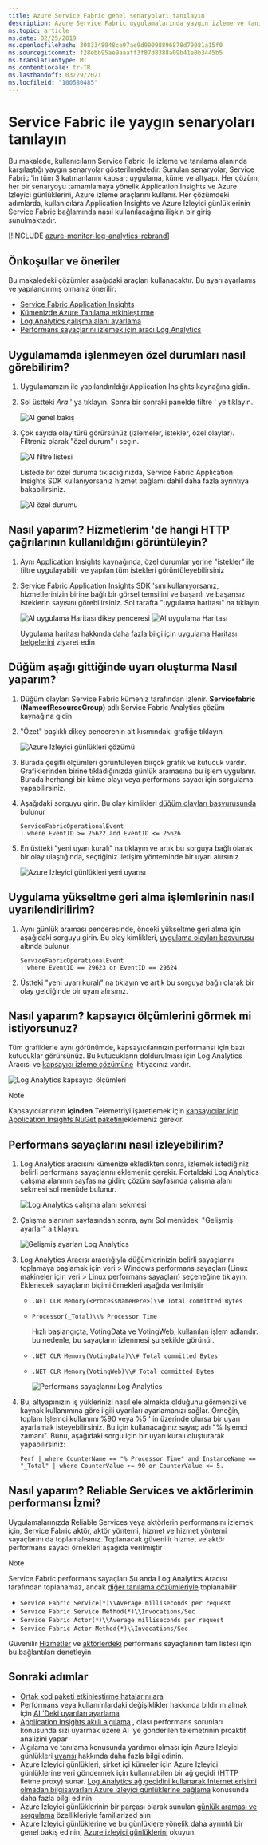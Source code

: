 ```yaml
---
title: Azure Service Fabric genel senaryoları tanılayın
description: Azure Service Fabric uygulamalarında yaygın izleme ve tanılama senaryolarıyla ilgili sorun giderme hakkında bilgi edinin.
ms.topic: article
ms.date: 02/25/2019
ms.openlocfilehash: 3083348948ce97ae9d99098896878d79081a15f0
ms.sourcegitcommit: f28ebb95ae9aaaff3f87d8388a09b41e0b3445b5
ms.translationtype: MT
ms.contentlocale: tr-TR
ms.lasthandoff: 03/29/2021
ms.locfileid: "100580485"
---
```

# <a name="diagnose-common-scenarios-with-service-fabric"></a>Service Fabric ile yaygın senaryoları tanılayın

Bu makalede, kullanıcıların Service Fabric ile izleme ve tanılama alanında karşılaştığı yaygın senaryolar gösterilmektedir. Sunulan senaryolar, Service Fabric 'in tüm 3 katmanlarını kapsar: uygulama, küme ve altyapı. Her çözüm, her bir senaryoyu tamamlamaya yönelik Application Insights ve Azure Izleyici günlüklerini, Azure izleme araçlarını kullanır. Her çözümdeki adımlarda, kullanıcılara Application Insights ve Azure Izleyici günlüklerinin Service Fabric bağlamında nasıl kullanılacağına ilişkin bir giriş sunulmaktadır.

[!INCLUDE [azure-monitor-log-analytics-rebrand](../../includes/azure-monitor-log-analytics-rebrand.md)]

## <a name="prerequisites-and-recommendations"></a>Önkoşullar ve öneriler

Bu makaledeki çözümler aşağıdaki araçları kullanacaktır. Bu ayarı ayarlamış ve yapılandırmış olmanız önerilir:

* [Service Fabric Application Insights](service-fabric-tutorial-monitoring-aspnet.md)
* [Kümenizde Azure Tanılama etkinleştirme](service-fabric-diagnostics-event-aggregation-wad.md)
* [Log Analytics çalışma alanı ayarlama](service-fabric-diagnostics-oms-setup.md)
* [Performans sayaçlarını izlemek için aracı Log Analytics](service-fabric-diagnostics-oms-agent.md)

## <a name="how-can-i-see-unhandled-exceptions-in-my-application"></a>Uygulamamda işlenmeyen özel durumları nasıl görebilirim?

1. Uygulamanızın ile yapılandırıldığı Application Insights kaynağına gidin.
2. Sol üstteki *Ara* ' ya tıklayın. Sonra bir sonraki panelde filtre ' ye tıklayın.

    ![AI genel bakış](media/service-fabric-diagnostics-common-scenarios/ai-search-filter.png)

3. Çok sayıda olay türü görürsünüz (izlemeler, istekler, özel olaylar). Filtreniz olarak "özel durum" ı seçin.

    ![AI filtre listesi](media/service-fabric-diagnostics-common-scenarios/ai-filter-list.png)

    Listede bir özel duruma tıkladığınızda, Service Fabric Application Insights SDK kullanıyorsanız hizmet bağlamı dahil daha fazla ayrıntıya bakabilirsiniz.

    ![AI özel durumu](media/service-fabric-diagnostics-common-scenarios/ai-exception.png)

## <a name="how-do-i-view-which-http-calls-are-used-in-my-services"></a>Nasıl yaparım? Hizmetlerim 'de hangi HTTP çağrılarının kullanıldığını görüntüleyin?

1. Aynı Application Insights kaynağında, özel durumlar yerine "istekler" ile filtre uygulayabilir ve yapılan tüm istekleri görüntüleyebilirsiniz
2. Service Fabric Application Insights SDK 'sını kullanıyorsanız, hizmetlerinizin birine bağlı bir görsel temsilini ve başarılı ve başarısız isteklerin sayısını görebilirsiniz. Sol tarafta "uygulama haritası" na tıklayın

    ![AI uygulama Haritası dikey penceresi ](media/service-fabric-diagnostics-common-scenarios/app-map-blade.png) ![ AI uygulama Haritası](media/service-fabric-diagnostics-common-scenarios/app-map-new.png)

    Uygulama haritası hakkında daha fazla bilgi için [uygulama Haritası belgelerini](../azure-monitor/app/app-map.md) ziyaret edin

## <a name="how-do-i-create-an-alert-when-a-node-goes-down"></a>Düğüm aşağı gittiğinde uyarı oluşturma Nasıl yaparım?

1. Düğüm olayları Service Fabric kümeniz tarafından izlenir. **Servicefabric (NameofResourceGroup)** adlı Service Fabric Analytics çözüm kaynağına gidin
2. "Özet" başlıklı dikey pencerenin alt kısmındaki grafiğe tıklayın

    ![Azure Izleyici günlükleri çözümü](media/service-fabric-diagnostics-common-scenarios/oms-solution-azure-portal.png)

3. Burada çeşitli ölçümleri görüntüleyen birçok grafik ve kutucuk vardır. Grafiklerinden birine tıkladığınızda günlük aramasına bu işlem uygulanır. Burada herhangi bir küme olayı veya performans sayacı için sorgulama yapabilirsiniz.
4. Aşağıdaki sorguyu girin. Bu olay kimlikleri [düğüm olayları başvurusunda](service-fabric-diagnostics-event-generation-operational.md#application-events) bulunur

    ```kusto
    ServiceFabricOperationalEvent
    | where EventID >= 25622 and EventID <= 25626
    ```

5. En üstteki "yeni uyarı kuralı" na tıklayın ve artık bu sorguya bağlı olarak bir olay ulaştığında, seçtiğiniz iletişim yönteminde bir uyarı alırsınız.

    ![Azure Izleyici günlükleri yeni uyarısı](media/service-fabric-diagnostics-common-scenarios/oms-create-alert.png)

## <a name="how-can-i-be-alerted-of-application-upgrade-rollbacks"></a>Uygulama yükseltme geri alma işlemlerinin nasıl uyarılendirilirim?

1. Aynı günlük araması penceresinde, önceki yükseltme geri alma için aşağıdaki sorguyu girin. Bu olay kimlikleri, [uygulama olayları başvurusu](service-fabric-diagnostics-event-generation-operational.md#application-events) altında bulunur

    ```kusto
    ServiceFabricOperationalEvent
    | where EventID == 29623 or EventID == 29624
    ```

2. Üstteki "yeni uyarı kuralı" na tıklayın ve artık bu sorguya bağlı olarak bir olay geldiğinde bir uyarı alırsınız.

## <a name="how-do-i-see-container-metrics"></a>Nasıl yaparım? kapsayıcı ölçümlerini görmek mi istiyorsunuz?

Tüm grafiklerle aynı görünümde, kapsayıcılarınızın performansı için bazı kutucuklar görürsünüz. Bu kutucukların doldurulması için Log Analytics Aracısı ve [kapsayıcı izleme çözümüne](service-fabric-diagnostics-oms-containers.md) ihtiyacınız vardır.

![Log Analytics kapsayıcı ölçümleri](media/service-fabric-diagnostics-common-scenarios/containermetrics.png)

>[!NOTE]
>Kapsayıcılarınızın **içinden** Telemetriyi işaretlemek için [kapsayıcılar için Application Insights NuGet paketini](https://github.com/Microsoft/ApplicationInsights-servicefabric#microsoftapplicationinsightsservicefabric--for-service-fabric-lift-and-shift-scenarios)eklemeniz gerekir.

## <a name="how-can-i-monitor-performance-counters"></a>Performans sayaçlarını nasıl izleyebilirim?

1. Log Analytics aracısını kümenize ekledikten sonra, izlemek istediğiniz belirli performans sayaçlarını eklemeniz gerekir. Portaldaki Log Analytics çalışma alanının sayfasına gidin; çözüm sayfasında çalışma alanı sekmesi sol menüde bulunur.

    ![Log Analytics çalışma alanı sekmesi](media/service-fabric-diagnostics-common-scenarios/workspacetab.png)

2. Çalışma alanının sayfasından sonra, aynı Sol menüdeki "Gelişmiş ayarlar" a tıklayın.

    ![Gelişmiş ayarları Log Analytics](media/service-fabric-diagnostics-common-scenarios/advancedsettingsoms.png)

3. Log Analytics Aracısı aracılığıyla düğümlerinizin belirli sayaçlarını toplamaya başlamak için veri > Windows performans sayaçları (Linux makineler için veri > Linux performans sayaçları) seçeneğine tıklayın. Eklenecek sayaçların biçimi örnekleri aşağıda verilmiştir

   * `.NET CLR Memory(<ProcessNameHere>)\\# Total committed Bytes`
   * `Processor(_Total)\\% Processor Time`

     Hızlı başlangıçta, VotingData ve VotingWeb, kullanılan işlem adlarıdır. bu nedenle, bu sayaçların izlenmesi şu şekilde görünür.

   * `.NET CLR Memory(VotingData)\\# Total committed Bytes`
   * `.NET CLR Memory(VotingWeb)\\# Total committed Bytes`

     ![Performans sayaçlarını Log Analytics](media/service-fabric-diagnostics-common-scenarios/omsperfcounters.png)

4. Bu, altyapınızın iş yüklerinizi nasıl ele almakta olduğunu görmenizi ve kaynak kullanımına göre ilgili uyarıları ayarlamanızı sağlar. Örneğin, toplam Işlemci kullanımı %90 veya %5 ' in üzerinde olursa bir uyarı ayarlamak isteyebilirsiniz. Bu için kullanacağınız sayaç adı "% Işlemci zamanı". Bunu, aşağıdaki sorgu için bir uyarı kuralı oluşturarak yapabilirsiniz:

    ```kusto
    Perf | where CounterName == "% Processor Time" and InstanceName == "_Total" | where CounterValue >= 90 or CounterValue <= 5.
    ```

## <a name="how-do-i-track-performance-of-my-reliable-services-and-actors"></a>Nasıl yaparım? Reliable Services ve aktörlerimin performansı İzmi?

Uygulamalarınızda Reliable Services veya aktörlerin performansını izlemek için, Service Fabric aktör, aktör yöntemi, hizmet ve hizmet yöntemi sayaçlarını da toplamalısınız. Toplanacak güvenilir hizmet ve aktör performans sayacı örnekleri aşağıda verilmiştir

>[!NOTE]
>Service Fabric performans sayaçları Şu anda Log Analytics Aracısı tarafından toplanamaz, ancak [diğer tanılama çözümleriyle](service-fabric-diagnostics-partners.md) toplanabilir

* `Service Fabric Service(*)\\Average milliseconds per request`
* `Service Fabric Service Method(*)\\Invocations/Sec`
* `Service Fabric Actor(*)\\Average milliseconds per request`
* `Service Fabric Actor Method(*)\\Invocations/Sec`

Güvenilir [Hizmetler](service-fabric-reliable-serviceremoting-diagnostics.md) ve [aktörlerdeki](service-fabric-reliable-actors-diagnostics.md) performans sayaçlarının tam listesi için bu bağlantıları denetleyin

## <a name="next-steps"></a>Sonraki adımlar

* [Ortak kod paketi etkinleştirme hatalarını ara](./service-fabric-diagnostics-code-package-errors.md)
* Performans veya kullanımlardaki değişiklikler hakkında bildirim almak için [AI 'Deki uyarıları ayarlama](../azure-monitor/alerts/alerts-log.md)
* [Application Insights akıllı algılama](../azure-monitor/app/proactive-diagnostics.md) , olası performans sorunları konusunda sizi uyarmak üzere AI 'ye gönderilen telemetrinin proaktif analizini yapar
* Algılama ve tanılama konusunda yardımcı olması için Azure Izleyici günlükleri [uyarısı](../azure-monitor/alerts/alerts-overview.md) hakkında daha fazla bilgi edinin.
* Azure Izleyici günlükleri, şirket içi kümeler için Azure Izleyici günlüklerine veri göndermek için kullanılabilen bir ağ geçidi (HTTP Iletme proxy) sunar. [Log Analytics ağ geçidini kullanarak Internet erişimi olmadan bilgisayarları Azure izleyici günlüklerine bağlama](../azure-monitor/agents/gateway.md) konusunda daha fazla bilgi edinin
* Azure Izleyici günlüklerinin bir parçası olarak sunulan [günlük araması ve sorgulama](../azure-monitor/logs/log-query-overview.md) özellikleriyle familiarized alın
* Azure Izleyici günlüklerine ve bu günlüklere yönelik daha ayrıntılı bir genel bakış edinin, [Azure izleyici günlüklerini](../azure-monitor/overview.md) okuyun.
